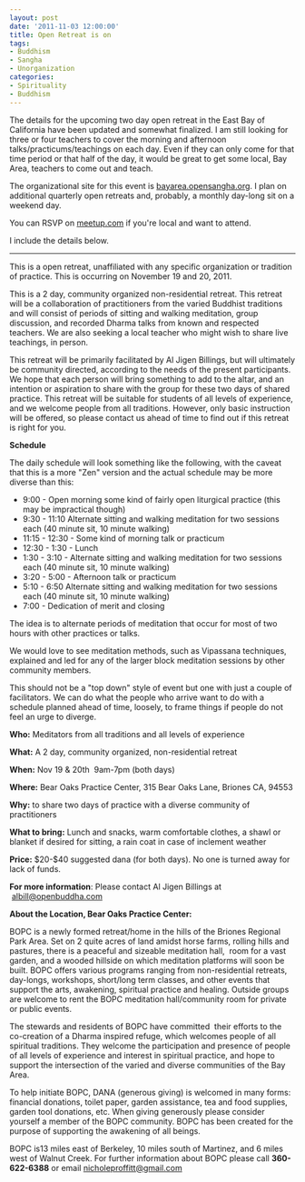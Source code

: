 ```yaml
--- 
layout: post
date: '2011-11-03 12:00:00'
title: Open Retreat is on
tags: 
- Buddhism
- Sangha
- Unorganization
categories:
- Spirituality
- Buddhism
---
```

The details for the upcoming two day open retreat in the East Bay of California have been updated and somewhat finalized. I am still looking for three or four teachers to cover the morning and afternoon talks/practicums/teachings on each day. Even if they can only come for that time period or that half of the day, it would be great to get some local, Bay Area, teachers to come out and teach.

The organizational site for this event is <a href="http://bayarea.opensangha.org">bayarea.opensangha.org</a>. I plan on additional quarterly open retreats and, probably, a monthly day-long sit on a weekend day.

You can RSVP on <a href="http://www.meetup.com/Bay-Area-Open-Sangha/events/38578392/">meetup.com</a> if you're local and want to attend.

I include the details below.
<hr>
<p>This is a open retreat, unaffiliated with any specific organization or tradition of practice. This is occurring on November 19 and 20, 2011.</p>
<p>This is a 2 day, community organized non-residential retreat. This retreat will be a collaboration of practitioners from the varied Buddhist traditions and will consist of periods of sitting and walking meditation, group discussion, and recorded Dharma talks from known and respected teachers. We are also seeking a local teacher who might wish to share live teachings, in person.</p>
<p>This retreat will be primarily facilitated by Al Jigen Billings, but will ultimately be community directed, according to the needs of the present participants. We hope that each person will bring something to add to the altar, and an intention or aspiration to share with the group for these two days of shared practice. This retreat will be suitable for students of all levels of experience, and we welcome people from all traditions. However, only basic instruction will be offered, so please contact us ahead of time to find out if this retreat is right for you.</p>
<p><strong>Schedule</strong></p>
<p>The daily schedule will look something like the following, with the caveat that this is a more "Zen" version and the actual schedule may be more diverse than this:</p>
<ul>
<li>9:00 - Open morning some kind of fairly open liturgical practice (this may be impractical though)</li>
<li>9:30 - 11:10 Alternate sitting and walking meditation for two sessions each (40 minute sit, 10 minute walking)</li>
<li>11:15 - 12:30 - Some kind of morning talk or practicum</li>
<li>12:30 - 1:30 - Lunch</li>
<li>1:30 - 3:10 - Alternate sitting and walking meditation for two sessions each (40 minute sit, 10 minute walking)</li>
<li>3:20 - 5:00 - Afternoon talk or practicum</li>
<li>5:10 - 6:50 Alternate sitting and walking meditation for two sessions each (40 minute sit, 10 minute walking)</li>
<li>7:00 - Dedication of merit and closing</li>
</ul>
<p>The idea is to alternate periods of meditation that occur for most of two hours with other practices or talks.</p>
<p>We would love to see meditation methods, such as Vipassana techniques, explained and led for any of the larger block meditation sessions by other community members.</p>
<p>This should not be a "top down" style of event but one with just a couple of facilitators. We can do what the people who arrive want to do with a schedule planned ahead of time, loosely, to frame things if people do not feel an urge to diverge.</p>
<p><strong>Who:</strong> Meditators from all traditions and all levels of experience</p>
<p><strong>What:</strong> A 2 day, community organized, non-residential retreat</p>
<p><strong>When:</strong > Nov 19 &amp; 20th&nbsp; 9am-7pm (both days)</p>
<p><strong>Where:</strong> Bear Oaks Practice Center, 315 Bear Oaks Lane, Briones CA, 94553</p>
<p><strong>Why:</strong> to share two days of practice with a diverse community of practitioners</p>
<p><strong>What to bring:</strong> Lunch and snacks, warm comfortable clothes, a shawl or blanket if desired for sitting, a rain coat in case of inclement weather</p>
<p><strong>Price:</strong> $20-$40 suggested dana (for both days). No one is turned away for lack of funds.
<p><strong>For more information</strong>: Please contact Al Jigen Billings at <span style="color : #777777">&nbsp;<a href="mailto:albill@openbuddha.com">albill@openbuddha.com</a></p>
<p><strong>About the Location, Bear Oaks Practice Center:</strong></p>
<p>BOPC is a newly formed retreat/home in the hills of the Briones Regional Park Area. Set on 2 quite acres of land amidst horse farms, rolling hills and pastures, there is a peaceful and sizeable meditation hall,&nbsp; room for a vast garden, and a wooded hillside on which meditation platforms will soon be built. BOPC offers various programs ranging from non-residential retreats, day-longs, workshops, short/long term classes, and other events that support the arts, awakening, spiritual practice and healing. Outside groups are welcome to rent the BOPC meditation hall/community room for private or public events.</p>
<p>The stewards and residents of BOPC have committed&nbsp; their efforts to the co-creation of a Dharma inspired refuge, which welcomes people of all spiritual traditions. They welcome the participation and presence of people of all levels of experience and interest in spiritual practice, and hope to support the intersection of the varied and diverse communities of the Bay Area.</p>
<p>To help initiate BOPC, DANA (generous giving) is welcomed in many forms: financial donations, toilet paper, garden assistance, tea and food supplies, garden tool donations, etc. When giving generously please consider yourself a member of the BOPC community. BOPC has been created for the purpose of supporting the awakening of all beings.</p>
<p>BOPC is13 miles east of Berkeley, 10 miles south of Martinez, and 6 miles west of Walnut Creek. For further information about BOPC please call <strong>360-622-6388</strong> or email <a href="mailto:nicholeproffitt@gmail.com">nicholeproffitt@gmail.com</a></p>